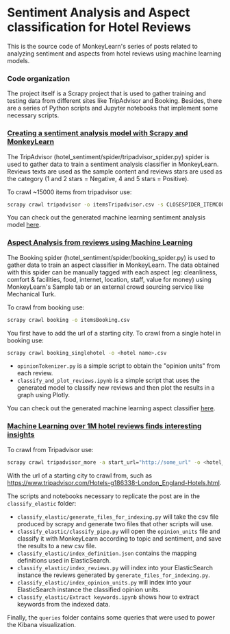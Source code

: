 # Sentiment Analysis and Aspect classification for Hotel Reviews

This is the source code of MonkeyLearn's series of posts related to analyzing sentiment and aspects from hotel reviews using machine learning models.

### Code organization

The project itself is a Scrapy project that is used to gather training and testing data from different sites like TripAdvisor and Booking. Besides, there are a series of Python scripts and Jupyter notebooks that implement some necessary scripts.

### [Creating a sentiment analysis model with Scrapy and MonkeyLearn](https://blog.monkeylearn.com/creating-sentiment-analysis-model-with-scrapy-and-monkeylearn/)

The TripAdvisor (hotel_sentiment/spider/tripadvisor_spider.py) spider is used to gather data to train a sentiment analysis classifier in MonkeyLearn. Reviews texts are used as the sample content and reviews stars are used as the category (1 and 2 stars = Negative, 4 and 5 stars = Positive).

To crawl ~15000 items from tripadvisor use:
```sh
scrapy crawl tripadvisor -o itemsTripadvisor.csv -s CLOSESPIDER_ITEMCOUNT=15000
```
You can check out the generated machine learning sentiment analysis model [here](https://app.monkeylearn.com/categorizer/projects/cl_rZ2P7hbs/tab/main-tab).

### [Aspect Analysis from reviews using Machine Learning](https://blog.monkeylearn.com/aspect-analysis-from-reviews-using-machine-learning/)

The Booking spider (hotel_sentiment/spider/booking_spider.py) is used to gather data to train an aspect classifier in MonkeyLearn. The data obtained with this spider can be manually tagged with each aspect (eg: cleanliness, comfort & facilities, food, internet, location, staff, value for money) using MonkeyLearn's Sample tab or an external crowd sourcing service like Mechanical Turk.

To crawl from booking use:
```sh
scrapy crawl booking -o itemsBooking.csv
```

You first have to add the url of a starting city. To crawl from a single hotel in booking use:

```sh
scrapy crawl booking_singlehotel -o <hotel name>.csv
```

- ```opinionTokenizer.py``` is a simple script to obtain the "opinion units" from each review.
- ```classify_and_plot_reviews.ipynb``` is a simple script that uses the generated model to classify new reviews and then plot the results in a graph using Plotly.

You can check out the generated machine learning aspect classifier [here](https://app.monkeylearn.com/categorizer/projects/cl_TKb7XmdG/tab/main-tab).

### [Machine Learning over 1M hotel reviews finds interesting insights](https://blog.monkeylearn.com/machine-learning-1m-hotel-reviews-finds-interesting-insights/)

To crawl from Tripadvisor use:
```sh
scrapy crawl tripadvisor_more -a start_url="http://some_url" -o <hotel_name>.csv -s CLOSESPIDER_ITEMCOUNT=20000
```
With the url of a starting city to crawl from, such as https://www.tripadvisor.com/Hotels-g186338-London_England-Hotels.html.

The scripts and notebooks necessary to replicate the post are in the ```classify_elastic``` folder:

- ```classify_elastic/generate_files_for_indexing.py``` will take the csv file produced by scrapy and generate two files that other scripts will use.
- ```classify_elastic/classify_pipe.py``` will open the ```opinion_units``` file and classify it with MonkeyLearn according to topic and sentiment, and save the results to a new csv file.
- ```classify_elastic/index_definition.json``` contains the mapping definitions used in ElasticSearch.
- ```classify_elastic/index_reviews.py``` will index into your ElasticSearch instance the reviews generated by ```generate_files_for_indexing.py```.
- ```classify_elastic/index_opinion_units.py``` will index into your ElasticSearch instance the classified opinion units.
- ```classify_elastic/Extract keywords.ipynb``` shows how to extract keywords from the indexed data.

Finally, the ```queries``` folder contains some queries that were used to power the Kibana visualization.
